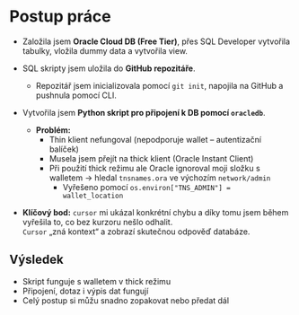 # Postup práce

- Založila jsem **Oracle Cloud DB (Free Tier)**, přes SQL Developer vytvořila tabulky, vložila dummy data a vytvořila view.
- SQL skripty jsem uložila do **GitHub repozitáře**.
  - Repozitář jsem inicializovala pomocí `git init`, napojila na GitHub a pushnula pomocí CLI.
- Vytvořila jsem **Python skript pro připojení k DB pomocí `oracledb`**.
  - **Problém:**
    - Thin klient nefungoval (nepodporuje wallet – autentizační balíček)
    - Musela jsem přejít na thick klient (Oracle Instant Client)
    - Při použití thick režimu ale Oracle ignoroval moji složku s walletem → hledal `tnsnames.ora` ve výchozím `network/admin`
      - Vyřešeno pomocí `os.environ["TNS_ADMIN"] = wallet_location`

- **Klíčový bod:** `cursor` mi ukázal konkrétní chybu a díky tomu jsem během vyřešila to, co bez kurzoru nešlo odhalit.  
  `Cursor` „zná kontext“ a zobrazí skutečnou odpověď databáze.

## Výsledek

- Skript funguje s walletem v thick režimu
- Připojení, dotaz i výpis dat fungují
- Celý postup si můžu snadno zopakovat nebo předat dál
